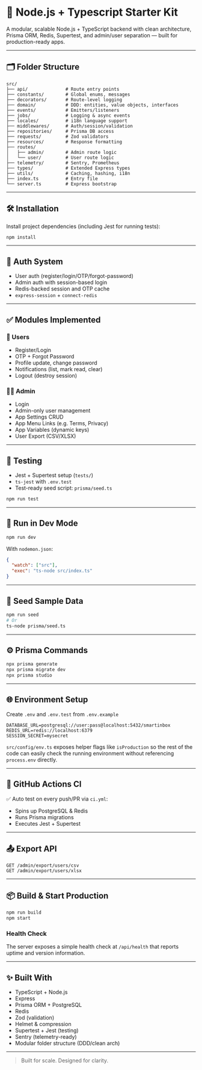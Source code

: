 # 🚀 Node.js + Typescript Starter Kit

A modular, scalable Node.js + TypeScript backend with clean architecture, Prisma ORM, Redis, Supertest, and admin/user separation — built for production-ready apps.

---

## 🗂️ Folder Structure

```
src/
├── api/              # Route entry points
├── constants/        # Global enums, messages
├── decorators/       # Route-level logging
├── domain/           # DDD: entities, value objects, interfaces
├── events/           # Emitters/listeners
├── jobs/             # Logging & async events
├── locales/          # i18n language support
├── middlewares/      # Auth/session/validation
├── repositories/     # Prisma DB access
├── requests/         # Zod validators
├── resources/        # Response formatting
├── routes/           
│   ├── admin/        # Admin route logic
│   └── user/         # User route logic
├── telemetry/        # Sentry, Prometheus
├── types/            # Extended Express types
├── utils/            # Caching, hashing, i18n
├── index.ts          # Entry file
└── server.ts         # Express bootstrap
```

---

## 🛠 Installation

Install project dependencies (including Jest for running tests):

```bash
npm install
```

---

## 🔐 Auth System

- User auth (register/login/OTP/forgot-password)
- Admin auth with session-based login
- Redis-backed session and OTP cache
- `express-session` + `connect-redis`

---

## ✅ Modules Implemented

### 👤 Users
- Register/Login
- OTP + Forgot Password
- Profile update, change password
- Notifications (list, mark read, clear)
- Logout (destroy session)

### 🧑‍💼 Admin
- Login
- Admin-only user management
- App Settings CRUD
- App Menu Links (e.g. Terms, Privacy)
- App Variables (dynamic keys)
- User Export (CSV/XLSX)

---

## 🧪 Testing

- Jest + Supertest setup (`tests/`)
- `ts-jest` with `.env.test`
- Test-ready seed script: `prisma/seed.ts`

```bash
npm run test
```

---

## 🔁 Run in Dev Mode

```bash
npm run dev
```

With `nodemon.json`:

```json
{
  "watch": ["src"],
  "exec": "ts-node src/index.ts"
}
```

---

## 🌱 Seed Sample Data

```bash
npm run seed
# Or
ts-node prisma/seed.ts
```

---

## ⚙️ Prisma Commands

```bash
npx prisma generate
npx prisma migrate dev
npx prisma studio
```

---

## 🌐 Environment Setup

Create `.env` and `.env.test` from `.env.example`

```env
DATABASE_URL=postgresql://user:pass@localhost:5432/smartinbox
REDIS_URL=redis://localhost:6379
SESSION_SECRET=mysecret
```

`src/config/env.ts` exposes helper flags like `isProduction` so the rest of the code can easily check the running environment without referencing `process.env` directly.

---

## 🔄 GitHub Actions CI

✅ Auto test on every push/PR via `ci.yml`:
- Spins up PostgreSQL & Redis
- Runs Prisma migrations
- Executes Jest + Supertest

---

## 📤 Export API

```http
GET /admin/export/users/csv
GET /admin/export/users/xlsx
```

---

## 📦 Build & Start Production

```bash
npm run build
npm start
```

### Health Check

The server exposes a simple health check at `/api/health` that reports uptime and version information.

---

## ✨ Built With

- TypeScript + Node.js
- Express
- Prisma ORM + PostgreSQL
- Redis
- Zod (validation)
- Helmet & compression
- Supertest + Jest (testing)
- Sentry (telemetry-ready)
- Modular folder structure (DDD/clean arch)

---

> Built for scale. Designed for clarity.